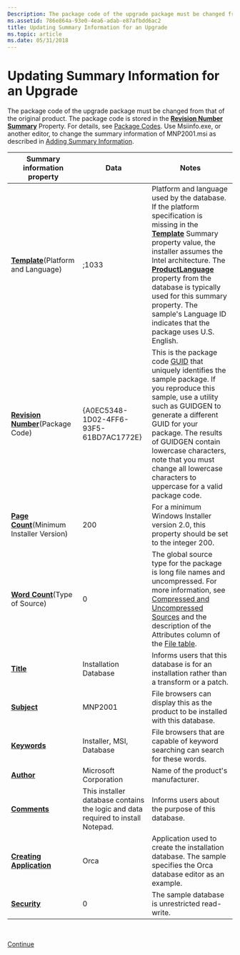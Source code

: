 ```yaml
---
Description: The package code of the upgrade package must be changed from that of the original product.
ms.assetid: 786e864a-93e0-4ea6-adab-e87afbdd6ac2
title: Updating Summary Information for an Upgrade
ms.topic: article
ms.date: 05/31/2018
---
```


# Updating Summary Information for an Upgrade

The package code of the upgrade package must be changed from that of the original product. The package code is stored in the [**Revision Number Summary**](revision-number-summary.md) Property. For details, see [Package Codes](package-codes.md). Use Msiinfo.exe, or another editor, to change the summary information of MNP2001.msi as described in [Adding Summary Information](adding-summary-information.md).



| Summary information property                                                   | Data                                                                             | Notes                                                                                                                                                                                                                                                                                                                                                                                                |
|--------------------------------------------------------------------------------|----------------------------------------------------------------------------------|------------------------------------------------------------------------------------------------------------------------------------------------------------------------------------------------------------------------------------------------------------------------------------------------------------------------------------------------------------------------------------------------------|
| [**Template**](template-summary.md)(Platform and Language)<br/>         | ;1033                                                                            | Platform and language used by the database. If the platform specification is missing in the [**Template**](template-summary.md) Summary property value, the installer assumes the Intel architecture. The [**ProductLanguage**](productlanguage.md) property from the database is typically used for this summary property. The sample's Language ID indicates that the package uses U.S. English. |
| [**Revision Number**](revision-number-summary.md)(Package Code)<br/>    | {A0EC5348-1D02-4FF6-93F5-61BD7AC1772E}                                           | This is the package code [GUID](guid.md) that uniquely identifies the sample package. If you reproduce this sample, use a utility such as GUIDGEN to generate a different GUID for your package. The results of GUIDGEN contain lowercase characters, note that you must change all lowercase characters to uppercase for a valid package code.                                                     |
| [**Page Count**](page-count-summary.md)(Minimum Installer Version)<br/> | 200                                                                              | For a minimum Windows Installer version 2.0, this property should be set to the integer 200.                                                                                                                                                                                                                                                                                                         |
| [**Word Count**](word-count-summary.md)(Type of Source)<br/>            | 0                                                                                | The global source type for the package is long file names and uncompressed. For more information, see [Compressed and Uncompressed Sources](compressed-and-uncompressed-sources.md) and the description of the Attributes column of the [File table](file-table.md).                                                                                                                               |
| [**Title**](title-summary.md)                                                 | Installation Database                                                            | Informs users that this database is for an installation rather than a transform or a patch.                                                                                                                                                                                                                                                                                                          |
| [**Subject**](subject-summary.md)                                             | MNP2001                                                                          | File browsers can display this as the product to be installed with this database.                                                                                                                                                                                                                                                                                                                    |
| [**Keywords**](keywords-summary.md)                                           | Installer, MSI, Database                                                         | File browsers that are capable of keyword searching can search for these words.                                                                                                                                                                                                                                                                                                                      |
| [**Author**](author-summary.md)                                               | Microsoft Corporation                                                            | Name of the product's manufacturer.                                                                                                                                                                                                                                                                                                                                                                  |
| [**Comments**](comments-summary.md)                                           | This installer database contains the logic and data required to install Notepad. | Informs users about the purpose of this database.                                                                                                                                                                                                                                                                                                                                                    |
| [**Creating Application**](creating-application-summary.md)                   | Orca                                                                             | Application used to create the installation database. The sample specifies the Orca database editor as an example.                                                                                                                                                                                                                                                                                   |
| [**Security**](security-summary.md)                                           | 0                                                                                | The sample database is unrestricted read-write.                                                                                                                                                                                                                                                                                                                                                      |



 

[Continue](validating-an-installation-upgrade.md)

 

 




